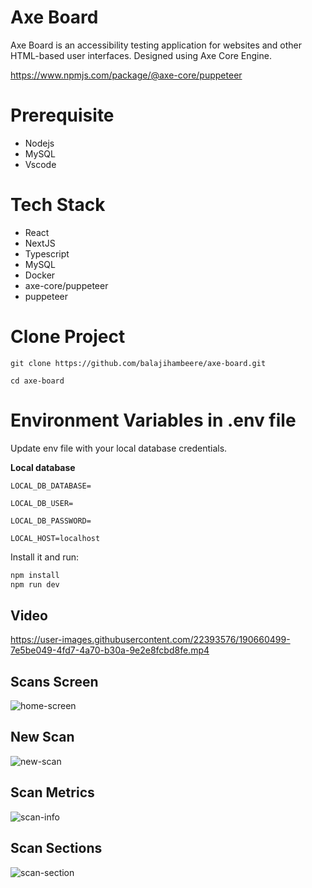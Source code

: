 # Axe Board
Axe Board is an accessibility testing application for websites and other HTML-based user interfaces. Designed using Axe Core Engine.

https://www.npmjs.com/package/@axe-core/puppeteer

# Prerequisite
- Nodejs
- MySQL
- Vscode

# Tech Stack
- React
- NextJS
- Typescript
- MySQL
- Docker
- axe-core/puppeteer
- puppeteer

# Clone Project
```
git clone https://github.com/balajihambeere/axe-board.git

cd axe-board
```
# Environment Variables in .env file 
Update env file with your local database credentials.

**Local database**

```
LOCAL_DB_DATABASE=

LOCAL_DB_USER=

LOCAL_DB_PASSWORD=

LOCAL_HOST=localhost
```

Install it and run:

```sh
npm install
npm run dev
```
## Video

https://user-images.githubusercontent.com/22393576/190660499-7e5be049-4fd7-4a70-b30a-9e2e8fcbd8fe.mp4


## Scans Screen
![home-screen](https://user-images.githubusercontent.com/22393576/190660697-50d7252e-143e-4a32-ba7f-cb9252dc7b09.png)

## New Scan
![new-scan](https://user-images.githubusercontent.com/22393576/190660783-e3e245b8-fab6-4590-9878-ef48a794c301.png)

## Scan Metrics
![scan-info](https://user-images.githubusercontent.com/22393576/190660836-153fd26e-1c84-48b0-8018-6ee4930128e1.png)

## Scan Sections

![scan-section](https://user-images.githubusercontent.com/22393576/190660886-28740b74-3d20-4ede-8583-8ae3ec906010.png)
